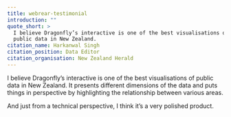 ```yaml
---
title: webrear-testimonial
introduction: ""
quote_short: >
  I believe Dragonfly’s interactive is one of the best visualisations of
  public data in New Zealand.
citation_name: Harkanwal Singh
citation_position: Data Editor
citation_organisation: New Zealand Herald
---
```


I believe Dragonfly’s interactive is one of the best visualisations of
public data in New Zealand.
It presents different dimensions of the data and puts things in perspective by
highlighting the relationship between various areas.

And just from a technical perspective, I think it’s a very polished product.
